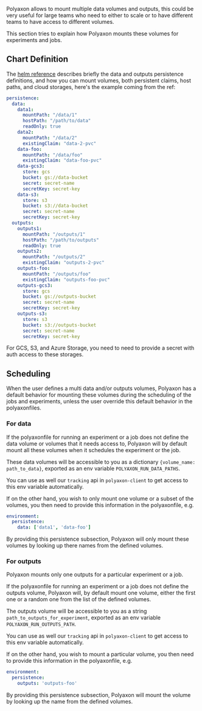Polyaxon allows to mount multiple data volumes and outputs,
this could be very useful for large teams who need to either to scale or
to have different teams to have access to different volumes.

This section tries to explain how Polyaxon mounts these volumes for experiments and jobs.

## Chart Definition

The [helm reference](/reference_polyaxon_helm) describes briefly the data and outputs persistence definitions,
and how you can mount volumes, both persistent claims, host paths, and cloud storages, here's the example coming from the ref:

```yaml
persistence:
  data:
    data1:
      mountPath: "/data/1"
      hostPath: "/path/to/data"
      readOnly: true
    data2:
      mountPath: "/data/2"
      existingClaim: "data-2-pvc"
    data-foo:
      mountPath: "/data/foo"
      existingClaim: "data-foo-pvc"
    data-gcs3:
      store: gcs
      bucket: gs://data-bucket
      secret: secret-name
      secretKey: secret-key
    data-s3:
      store: s3
      bucket: s3://data-bucket
      secret: secret-name
      secretKey: secret-key
  outputs:
    outputs1:
      mountPath: "/outputs/1"
      hostPath: "/path/to/outputs"
      readOnly: true
    outputs2:
      mountPath: "/outputs/2"
      existingClaim: "outputs-2-pvc"
    outputs-foo:
      mountPath: "/outputs/foo"
      existingClaim: "outputs-foo-pvc"
    outputs-gcs3:
      store: gcs
      bucket: gs://outputs-bucket
      secret: secret-name
      secretKey: secret-key
    outputs-s3:
      store: s3
      bucket: s3://outputs-bucket
      secret: secret-name
      secretKey: secret-key
```

For GCS, S3, and Azure Storage, you need to need to provide a secret with auth access to these storages.

## Scheduling

When the user defines a multi data and/or outputs volumes,
Polyaxon has a default behavior for mounting these volumes during the scheduling of the jobs and experiments,
unless the user override this default behavior in the polyaxonfiles.

### For data

If the polyaxonfile for running an experiment or a job does not define the data volume or volumes that it needs access to,
Polyaxon will by default mount all these volumes when it schedules the experiment or the job.

These data volumes will be accessible to you as a dictionary `{volume_name: path_to_data}`,
exported as an env variable `POLYAXON_RUN_DATA_PATHS`.

You can use as well our `tracking` api in `polyaxon-client` to get access to this env variable automatically.

If on the other hand, you wish to only mount one volume or a subset of the volumes,
you then need to provide this information in the polyaxonfile, e.g.

```yaml
environment:
  persistence:
    data: ['data1', 'data-foo']
```

By providing this persistence subsection,
Polyaxon will only mount these volumes by looking up there names from the defined volumes.


### For outputs

Polyaxon mounts only one  outputs for a particular experiment or a job.

If the polyaxonfile for running an experiment or a job does not define the outputs volume,
Polyaxon will, by default mount one volume, either the first one or a random one from the list of the defined volumes.

The outputs volume will be accessible to you as a string `path_to_outputs_for_experiment`,
exported as an env variable `POLYAXON_RUN_OUTPUTS_PATH`.

You can use as well our `tracking` api in `polyaxon-client` to get access to this env variable automatically.

If on the other hand, you wish to mount a particular volume,
you then need to provide this information in the polyaxonfile, e.g.

```yaml
environment:
  persistence:
    outputs: 'outputs-foo'
```

By providing this persistence subsection,
Polyaxon will mount the volume by looking up the name from the defined volumes.

